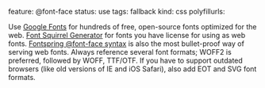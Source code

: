 feature: @font-face
status: use
tags: fallback
kind: css
polyfillurls:

Use [Google Fonts](http://www.google.com/fonts) for hundreds of free, open-source fonts optimized for the web. [Font Squirrel Generator](http://www.fontsquirrel.com/fontface/generator) for fonts you have license for using as web fonts. [Fontspring @font-face syntax](http://www.fontspring.com/blog/the-new-bulletproof-font-face-syntax) is also the most bullet-proof way of serving web fonts. Always reference several font formats; WOFF2 is preferred, followed by WOFF, TTF/OTF. If you have to support outdated browsers (like old versions of IE and iOS Safari), also add EOT and SVG font formats.